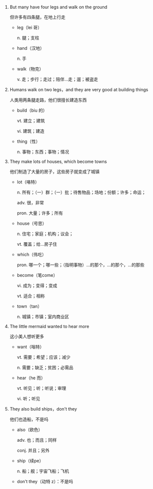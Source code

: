 1. But many have four legs and walk on the ground

    但许多有四条腿，在地上行走

    - leg（lei 哥）

        n. 腿；支柱

    - hand（汉地）

        n. 手

    - walk（物克）

        v. 走；步行；走过；陪伴...走；遛；被盗走

2. Humans walk on two legs，and they are very good at building things

    人类用两条腿走路，他们很擅长建造东西

    - build（biu 的）

        vt. 建立；建筑

        vi. 建筑；建造

    - thing（性）

        n. 事物；东西；事物；情况

3. They make lots of houses, which become towns

    他们制造了大量的房子，这些房子就变成了城镇

    - lot（咯特）

        n. 所有；（一）群；（一）批；待售物品；场地；份额；许多；命运；

        adv. 很，非常

        pron. 大量；许多；所有

    - house（号思）

        n. 住宅；家庭；机构；议会；

        vt. 覆盖；给...房子住

    - which（伟吃）

        pron. 哪一个；哪一些；（指明事物）...的那个，...的那个，...的那些

    - become（笔come）

        vi. 成为；变得；变成

        vt. 适合；相称
    
    - town（tan）

        n. 城镇；市镇；室内商业区

4. The little mermaid wanted to hear more

    这小美人想听更多

    - want（嗡特）

        vt. 需要；希望；应该；减少

        n. 需要；缺乏；贫困；必需品

    - hear（he 而）

        vt. 听见；听；听说；审理

        vi. 听；听见
    
5. They also build ships，don't they

    他们也造船，不是吗

    - also（欧色）

        adv. 也；而且；同样

        conj. 并且；另外

    - ship（续pe）

        n. 船；舰；宇宙飞船；飞机

    - don't they（动特 z）：不是吗



  